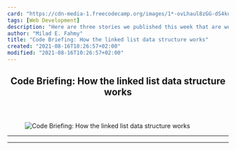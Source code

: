 ```yaml
---
card: "https://cdn-media-1.freecodecamp.org/images/1*-ovLhaul8zGG-dS4kuGfBA.jpeg"
tags: [Web Development]
description: "Here are three stories we published this week that are worth "
author: "Milad E. Fahmy"
title: "Code Briefing: How the linked list data structure works"
created: "2021-08-16T10:26:57+02:00"
modified: "2021-08-16T10:26:57+02:00"
---
```

<div class="site-wrapper">
<main id="site-main" class="site-main outer">
<div class="inner">
<article class="post-full post tag-web-development tag-javascript tag-design tag-programming tag-ux ">
<header class="post-full-header">
<h1 class="post-full-title">Code Briefing: How the linked list data structure works</h1>
</header>
<figure class="post-full-image">
<picture>
<source media="(max-width: 700px)" sizes="1px" srcset="data:image/gif;base64,R0lGODlhAQABAIAAAAAAAP///yH5BAEAAAAALAAAAAABAAEAAAIBRAA7 1w">
<source media="(min-width: 701px)" sizes="(max-width: 800px) 400px,
(max-width: 1170px) 700px,
1400px" srcset="https://cdn-media-1.freecodecamp.org/images/1*-ovLhaul8zGG-dS4kuGfBA.jpeg 300w,
https://cdn-media-1.freecodecamp.org/images/1*-ovLhaul8zGG-dS4kuGfBA.jpeg 600w,
https://cdn-media-1.freecodecamp.org/images/1*-ovLhaul8zGG-dS4kuGfBA.jpeg 1000w,
https://cdn-media-1.freecodecamp.org/images/1*-ovLhaul8zGG-dS4kuGfBA.jpeg 2000w">
<img onerror="this.style.display='none'" src="https://cdn-media-1.freecodecamp.org/images/1*-ovLhaul8zGG-dS4kuGfBA.jpeg" alt="Code Briefing: How the linked list data structure works">
</picture>
</figure>
<section class="post-full-content">
<div class="post-content">
</div>
<hr>
<hr>
</section>
</article>
</div>
</main>
</div>
<!-- Google Tag Manager (noscript) -->
<!-- End Google Tag Manager (noscript) -->
